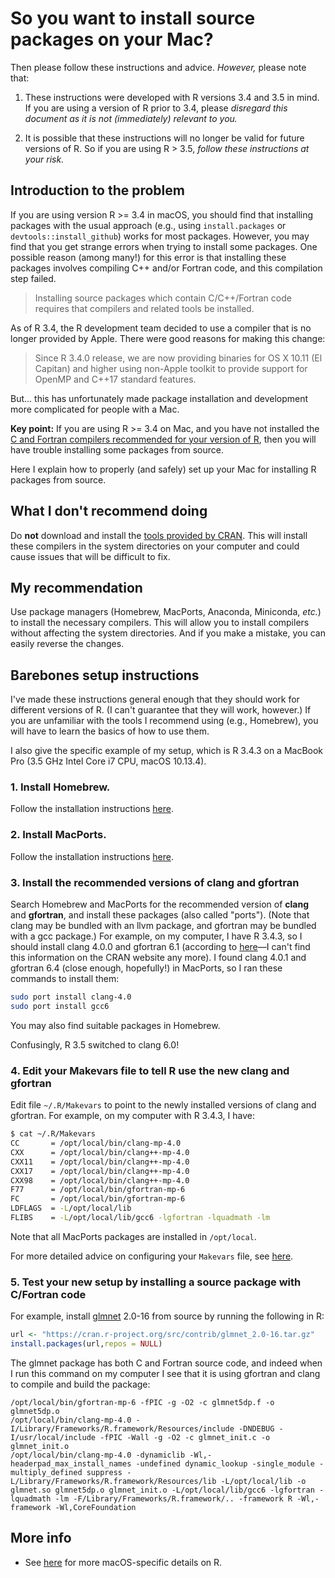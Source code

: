 # So you want to install source packages on your Mac?

Then please follow these instructions and advice. *However,* please
note that:

1. These instructions were developed with R versions 3.4 and 3.5 in
mind. If you are using a version of R prior to 3.4, please *disregard
this document as it is not (immediately) relevant to you.*

2. It is possible that these instructions will no longer be valid for
future versions of R. So if you are using R > 3.5, *follow these
instructions at your risk.*

## Introduction to the problem

If you are using version R >= 3.4 in macOS, you should find that
installing packages with the usual approach (e.g., using
`install.packages` or `devtools::install_github`) works for most
packages. However, you may find that you get strange errors when
trying to install some packages. One possible reason (among many!) for
this error is that installing these packages involves compiling C++
and/or Fortran code, and this compilation step failed.

> Installing source packages which contain C/C++/Fortran code requires
> that compilers and related tools be installed.

As of R 3.4, the R development team decided to use a compiler that
is no longer provided by Apple. There were good reasons for making
this change:

> Since R 3.4.0 release, we are now providing binaries for OS X 10.11
> (El Capitan) and higher using non-Apple toolkit to provide support
> for OpenMP and C++17 standard features.

But... this has unfortunately made package installation and development
more complicated for people with a Mac.

**Key point:** If you are using R >= 3.4 on Mac, and you have not
installed the [C and Fortran compilers recommended for your version of
R][cran-macos-tools], then you will have trouble installing some packages
from source.

Here I explain how to properly (and safely) set up your Mac for
installing R packages from source.

## What I don't recommend doing

Do **not** download and install the [tools provided by
CRAN][cran-macos-tools].  This will install these
compilers in the system directories on your computer and could cause
issues that will be difficult to fix.

## My recommendation

Use package managers (Homebrew, MacPorts, Anaconda, Miniconda, _etc._)
to install the necessary compilers. This will allow you to install
compilers without affecting the system directories. And if you make a
mistake, you can easily reverse the changes.

## Barebones setup instructions

I've made these instructions general enough that they should work for
different versions of R. (I can't guarantee that they will work,
however.) If you are unfamiliar with the tools I recommend using (e.g.,
Homebrew), you will have to learn the basics of how to use them.

I also give the specific example of my setup, which is R 3.4.3 on a
MacBook Pro (3.5 GHz Intel Core i7 CPU, macOS 10.13.4).

### 1. Install Homebrew.

Follow the installation instructions [here][homebrew].

### 2. Install MacPorts.

Follow the installation instructions [here][macports].

### 3. Install the recommended versions of clang and gfortran

Search Homebrew and MacPorts for the recommended version of **clang**
and **gfortran**, and install these packages (also called
"ports"). (Note that clang may be bundled with an llvm package, and
gfortran may be bundled with a gcc package.) For example, on my
computer, I have R 3.4.3, so I should install clang 4.0.0 and
gfortran 6.1 (according to [here][stackoverflow]—I can't find this
information on the CRAN website any more). I found clang 4.0.1 and
gfortran 6.4 (close enough, hopefully!) in MacPorts, so I ran these
commands to install them:

```bash
sudo port install clang-4.0
sudo port install gcc6
```

You may also find suitable packages in Homebrew.

Confusingly, R 3.5 switched to clang 6.0!

### 4. Edit your Makevars file to tell R use the new clang and gfortran

Edit file `~/.R/Makevars` to point to the newly installed versions of
clang and gfortran. For example, on my computer with R 3.4.3, I have:

```bash
$ cat ~/.R/Makevars
CC       = /opt/local/bin/clang-mp-4.0
CXX      = /opt/local/bin/clang++-mp-4.0
CXX11    = /opt/local/bin/clang++-mp-4.0
CXX17    = /opt/local/bin/clang++-mp-4.0
CXX98    = /opt/local/bin/clang++-mp-4.0
F77      = /opt/local/bin/gfortran-mp-6
FC       = /opt/local/bin/gfortran-mp-6
LDFLAGS  = -L/opt/local/lib
FLIBS    = -L/opt/local/lib/gcc6 -lgfortran -lquadmath -lm
```

Note that all MacPorts packages are installed in `/opt/local`.

For more detailed advice on configuring your `Makevars` file, see
[here][package-compilation-macos].

### 5. Test your new setup by installing a source package with C/Fortran code

For example, install [glmnet][glmnet] 2.0-16 from source by running
the following in R:

```R
url <- "https://cran.r-project.org/src/contrib/glmnet_2.0-16.tar.gz"
install.packages(url,repos = NULL)
```

The glmnet package has both C and Fortran source code, and indeed when
I run this command on my computer I see that it is using gfortran and
clang to compile and build the package:

```
/opt/local/bin/gfortran-mp-6 -fPIC -g -O2 -c glmnet5dp.f -o glmnet5dp.o
/opt/local/bin/clang-mp-4.0 -I/Library/Frameworks/R.framework/Resources/include -DNDEBUG -I/usr/local/include -fPIC -Wall -g -O2 -c glmnet_init.c -o glmnet_init.o
/opt/local/bin/clang-mp-4.0 -dynamiclib -Wl,-headerpad_max_install_names -undefined dynamic_lookup -single_module -multiply_defined suppress -L/Library/Frameworks/R.framework/Resources/lib -L/opt/local/lib -o glmnet.so glmnet5dp.o glmnet_init.o -L/opt/local/lib/gcc6 -lgfortran -lquadmath -lm -F/Library/Frameworks/R.framework/.. -framework R -Wl,-framework -Wl,CoreFoundation
```

## More info

+ See [here][cran-macos-notes] for more macOS-specific details on R.

[homebrew]: https://brew.sh
[macports]: http://macports.org
[glmnet]: https://CRAN.R-project.org/package=glmnet
[cran-macos-tools]: https://cran.r-project.org/bin/macosx/tools
[coatless-prof]: https://thecoatlessprofessor.com/programming/openmp-in-r-on-os-x
[package-compilation-macos]: https://cran.r-project.org/doc/manuals/r-release/R-admin.html#macOS-packages
[cran-macos-notes]: https://cran.r-project.org/doc/manuals/r-release/R-admin.html#macOS
[stackoverflow]: https://stackoverflow.com/questions/44439620/installing-r-3-4-0-on-macos-mac-os-x-10-9-5
